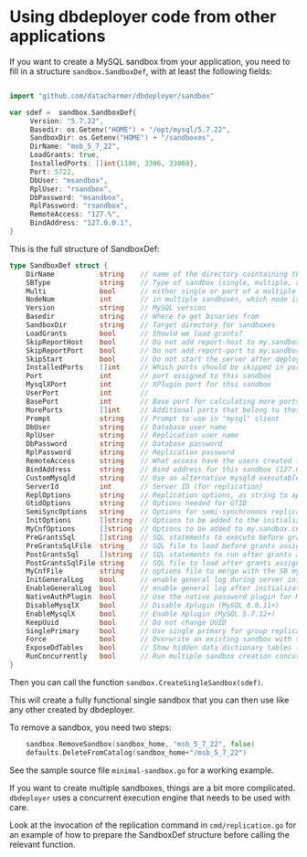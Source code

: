 # Using dbdeployer code from other applications

If you want to create a MySQL sandbox from your application, you need to fill in a structure
``sandbox.SandboxDef``, with at least the following fields:

```go    

import "github.com/datacharmer/dbdeployer/sandbox"

var sdef =	sandbox.SandboxDef{
	 Version: "5.7.22",
	 Basedir: os.Getenv("HOME") + "/opt/mysql/5.7.22",
	 SandboxDir: os.Getenv("HOME") + "/sandboxes", 
     DirName: "msb_5_7_22",
	 LoadGrants: true,
	 InstalledPorts: []int{1186, 3306, 33060},
	 Port: 5722,
	 DbUser: "msandbox",
	 RplUser: "rsandbox",
	 DbPassword: "msandbox",
	 RplPassword: "rsandbox",
	 RemoteAccess: "127.%",
	 BindAddress: "127.0.0.1",
}
```

This is the full structure of SandboxDef:

```go
type SandboxDef struct {
	DirName           string    // name of the directory cointaining the sandbox
	SBType            string    // Type of sandbox (single, multiple, replication-node, group-node)
	Multi             bool      // either single or part of a multiple sandbox
	NodeNum           int	    // in multiple sandboxes, which node is this
	Version           string    // MySQL version
	Basedir           string    // Where to get binaries from
	SandboxDir        string    // Target directory for sandboxes
	LoadGrants        bool      // Should we load grants?
	SkipReportHost    bool      // Do not add report-host to my.sandbox.cnf
	SkipReportPort    bool      // Do not add report-port to my.sandbox.cnf
	SkipStart         bool	    // Do not start the server after deployment
	InstalledPorts    []int     // Which ports should be skipped in port assignment for this SB
	Port              int	    // port assigned to this sandbox
	MysqlXPort        int	    // XPlugin port for thsi sandbox
	UserPort          int	    // 
	BasePort          int       // Base port for calculating more ports in multiple SB
	MorePorts         []int     // Additional ports that belong to thos sandbox
	Prompt            string    // Prompt to use in "mysql" client
	DbUser            string    // Database user name
	RplUser           string    // Replication user name
	DbPassword        string    // Database password
	RplPassword       string    // Replication password
	RemoteAccess      string    // What access have the users created for this SB (127.%)
	BindAddress       string    // Bind address for this sandbox (127.0.0.1)
	CustomMysqld      string    // Use an alternative mysqld executable
	ServerId          int       // Server ID (for replication)
	ReplOptions       string    // Replication options, as string to append to my.sandbox.cnf
	GtidOptions       string    // Options needed for GTID
	SemiSyncOptions   string    // Options for semi-synchronous replication
	InitOptions       []string  // Options to be added to the initialization command
	MyCnfOptions      []string	// Options to be added to my.sandbox.cnf
	PreGrantsSql      []string	// SQL statements to execute before grants assignment
	PreGrantsSqlFile  string    // SQL file to load before grants assignment
	PostGrantsSql     []string  // SQL statements to run after grants assignment
	PostGrantsSqlFile string    // SQL file to load after grants assignment
	MyCnfFile         string    // options file to merge with the SB my.sandbox.cnf
	InitGeneralLog    bool      // enable general log during server initialization
	EnableGeneralLog  bool		// enable general log after initialization
	NativeAuthPlugin  bool	    // Use the native password plugin for MySQL 8.0.4+
	DisableMysqlX     bool		// Disable Xplugin (MySQL 8.0.11+)
	EnableMysqlX      bool		// Enable Xplugin (MySQL 5.7.12+)
	KeepUuid          bool		// Do not change UUID
	SinglePrimary     bool		// Use single primary for group replication
	Force             bool		// Overwrite an existing sandbox with same target
	ExposeDdTables    bool		// Show hidden data dictionary tables (MySQL 8.0.0+)
	RunConcurrently   bool		// Run multiple sandbox creation concurrently
}
```

Then you can call the function ``sandbox.CreateSingleSandbox(sdef)``.

This will create a fully functional single sandbox that you can then use like any other created by dbdeployer.

To remove a sandbox, you need two steps:

``` go
	sandbox.RemoveSandbox(sandbox_home, "msb_5_7_22", false)
	defaults.DeleteFromCatalog(sandbox_home+"/msb_5_7_22")
```

See the sample source file ``minimal-sandbox.go`` for a working example.

If you want to create multiple sandboxes, things are a bit more complicated. ``dbdeployer`` uses a concurrent execution engine that needs to be used with care.

Look at the invocation of the replication command in ``cmd/replication.go`` for an example of how to prepare the SandboxDef structure before calling the relevant function.

